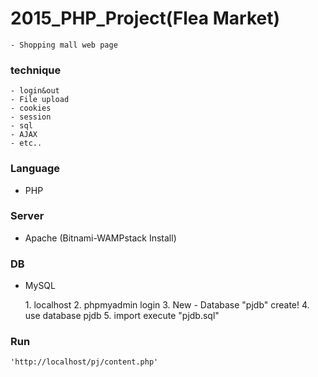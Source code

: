 # 2015_PHP_Project(Flea Market)
    - Shopping mall web page

### technique
    - login&out
    - File upload
    - cookies
    - session
    - sql
    - AJAX
    - etc..

### Language
  - PHP

### Server
  - Apache (Bitnami-WAMPstack Install)

### DB
  - MySQL
      
      <Import DB>
      1. localhost 
      2. phpmyadmin login
      3. New - Database "pjdb" create!
      4. use database pjdb
      5. import execute "pjdb.sql" 

### Run
    'http://localhost/pj/content.php'
